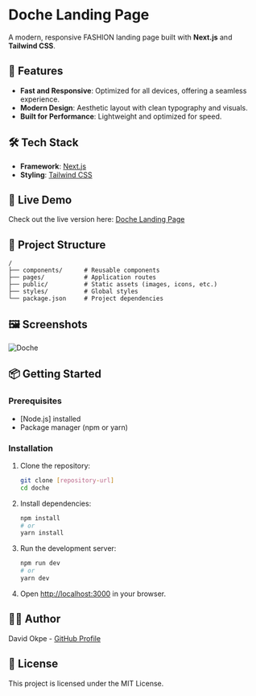 
# Doche Landing Page  

A modern, responsive FASHION landing page built with **Next.js** and **Tailwind CSS**.  

## 🌟 Features  

- **Fast and Responsive**: Optimized for all devices, offering a seamless experience.  
- **Modern Design**: Aesthetic layout with clean typography and visuals.  
- **Built for Performance**: Lightweight and optimized for speed.  

## 🛠️ Tech Stack  

- **Framework**: [Next.js](https://nextjs.org/)  
- **Styling**: [Tailwind CSS](https://tailwindcss.com/)  

## 🚀 Live Demo  

Check out the live version here: [Doche Landing Page](https://doche.vercel.app/)  

## 📂 Project Structure  

```plaintext  
/  
├── components/      # Reusable components  
├── pages/           # Application routes  
├── public/          # Static assets (images, icons, etc.)  
├── styles/          # Global styles  
└── package.json     # Project dependencies  
```  

## 🖼️ Screenshots  
![Doche](https://imgur.com/a/uuMETY4.png)


## 📦 Getting Started  

### Prerequisites  

- [Node.js] installed  
- Package manager (npm or yarn)  

### Installation  

1. Clone the repository:  

   ```bash  
   git clone [repository-url]  
   cd doche  
   ```  

2. Install dependencies:  

   ```bash  
   npm install  
   # or  
   yarn install  
   ```  

3. Run the development server:  

   ```bash  
   npm run dev  
   # or  
   yarn dev  
   ```  

4. Open [http://localhost:3000](http://localhost:3000) in your browser.  

## 🧑‍💻 Author  

David Okpe - [GitHub Profile](https://github.com/Dave154)  

## 📝 License  

This project is licensed under the MIT License.  
